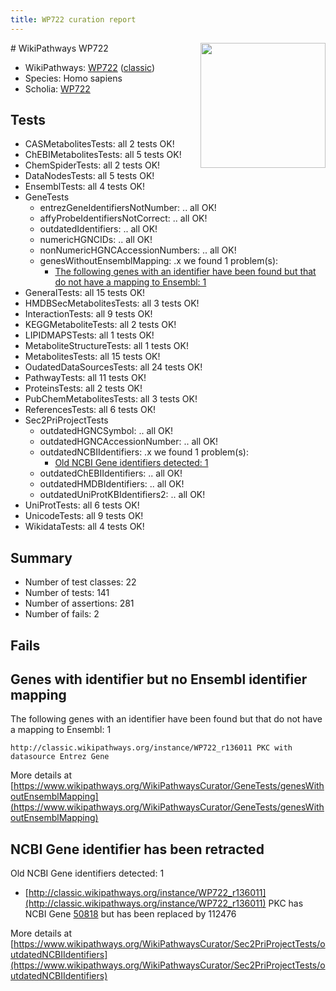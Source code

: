 ```yaml
---
title: WP722 curation report
---
```


<img style="float: right; width: 200px" src="https://upload.wikimedia.org/wikipedia/commons/thumb/8/83/Wplogo_with_text_500.png/640px-Wplogo_with_text_500.png" />
# WikiPathways WP722

* WikiPathways: [WP722](https://wikipathways.org/pathways/WP722) ([classic](https://classic.wikipathways.org/instance/WP722))
* Species: Homo sapiens
* Scholia: [WP722](https://scholia.toolforge.org/wikipathways/WP722)
## Tests
* CASMetabolitesTests: all 2 tests OK!
* ChEBIMetabolitesTests: all 5 tests OK!
* ChemSpiderTests: all 2 tests OK!
* DataNodesTests: all 5 tests OK!
* EnsemblTests: all 4 tests OK!
* GeneTests
    * entrezGeneIdentifiersNotNumber: .. all OK!
    * affyProbeIdentifiersNotCorrect: .. all OK!
    * outdatedIdentifiers: .. all OK!
    * numericHGNCIDs: .. all OK!
    * nonNumericHGNCAccessionNumbers: .. all OK!
    * genesWithoutEnsemblMapping: .x we found 1 problem(s):
        * [The following genes with an identifier have been found but that do not have a mapping to Ensembl: 1](#40286d83)
* GeneralTests: all 15 tests OK!
* HMDBSecMetabolitesTests: all 3 tests OK!
* InteractionTests: all 9 tests OK!
* KEGGMetaboliteTests: all 2 tests OK!
* LIPIDMAPSTests: all 1 tests OK!
* MetaboliteStructureTests: all 1 tests OK!
* MetabolitesTests: all 15 tests OK!
* OudatedDataSourcesTests: all 24 tests OK!
* PathwayTests: all 11 tests OK!
* ProteinsTests: all 2 tests OK!
* PubChemMetabolitesTests: all 3 tests OK!
* ReferencesTests: all 6 tests OK!
* Sec2PriProjectTests
    * outdatedHGNCSymbol: .. all OK!
    * outdatedHGNCAccessionNumber: .. all OK!
    * outdatedNCBIIdentifiers: .x we found 1 problem(s):
        * [Old NCBI Gene identifiers detected: 1](#56b1aa7b)
    * outdatedChEBIIdentifiers: .. all OK!
    * outdatedHMDBIdentifiers: .. all OK!
    * outdatedUniProtKBIdentifiers2: .. all OK!
* UniProtTests: all 6 tests OK!
* UnicodeTests: all 9 tests OK!
* WikidataTests: all 4 tests OK!


## Summary

* Number of test classes: 22
* Number of tests: 141
* Number of assertions: 281
* Number of fails: 2

## Fails

<a name="40286d83" />

## Genes with identifier but no Ensembl identifier mapping

The following genes with an identifier have been found but that do not have a mapping to Ensembl: 1
```
http://classic.wikipathways.org/instance/WP722_r136011 PKC with datasource Entrez Gene
```

More details at [https://www.wikipathways.org/WikiPathwaysCurator/GeneTests/genesWithoutEnsemblMapping](https://www.wikipathways.org/WikiPathwaysCurator/GeneTests/genesWithoutEnsemblMapping)

<a name="56b1aa7b" />

## NCBI Gene identifier has been retracted

Old NCBI Gene identifiers detected: 1

* [http://classic.wikipathways.org/instance/WP722_r136011](http://classic.wikipathways.org/instance/WP722_r136011) PKC has NCBI Gene [50818](https://bioregistry.io/ncbigene:50818) but has been replaced by 112476


More details at [https://www.wikipathways.org/WikiPathwaysCurator/Sec2PriProjectTests/outdatedNCBIIdentifiers](https://www.wikipathways.org/WikiPathwaysCurator/Sec2PriProjectTests/outdatedNCBIIdentifiers)


